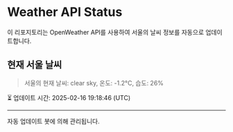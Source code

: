 
# Weather API Status

이 리포지토리는 OpenWeather API를 사용하여 서울의 날씨 정보를 자동으로 업데이트합니다.

## 현재 서울 날씨
> 서울의 현재 날씨: clear sky, 온도: -1.2°C, 습도: 26%

⏳ 업데이트 시간: 2025-02-16 19:18:46 (UTC)

---
자동 업데이트 봇에 의해 관리됩니다.
